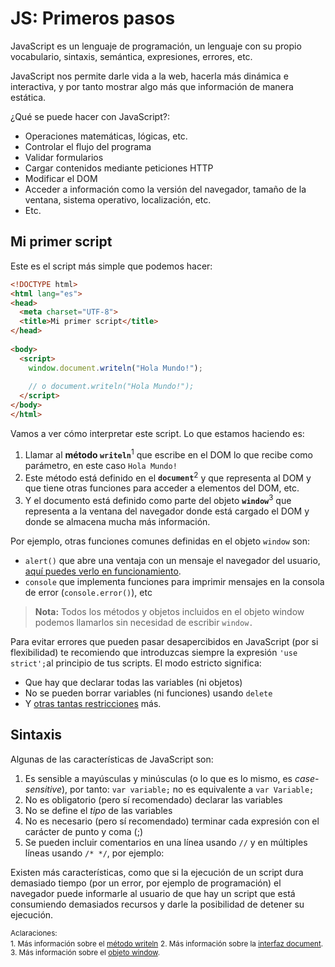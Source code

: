 # JS: Primeros pasos

JavaScript es un lenguaje de programación, un lenguaje con su propio vocabulario, sintaxis, semántica, expresiones, errores, etc.

JavaScript nos permite darle vida a la web, hacerla más dinámica e interactiva, y por tanto mostrar algo más que información de manera estática.

¿Qué se puede hacer con JavaScript?:
* Operaciones matemáticas, lógicas, etc.
* Controlar el flujo del programa
* Validar formularios
* Cargar contenidos mediante peticiones HTTP
* Modificar el DOM
* Acceder a información como la versión del navegador, tamaño de la ventana, sistema operativo, localización, etc.
* Etc.

## Mi primer script
Este es el script más simple que podemos hacer:

```html
<!DOCTYPE html>
<html lang="es">
<head>
  <meta charset="UTF-8">
  <title>Mi primer script</title>
</head>
 
<body>
  <script>
    window.document.writeln("Hola Mundo!");
    
    // o document.writeln("Hola Mundo!");
  </script>
</body>
</html>
```

Vamos a ver cómo interpretar este script. Lo que estamos haciendo es:
1. Llamar al **método ```writeln```**<sup>1</sup> que escribe en el DOM lo que recibe como parámetro, en este caso ```Hola Mundo!```
2. Este método está definido en el **```document```**<sup>2</sup> y que representa al DOM y que tiene otras funciones para acceder a elementos del DOM, etc.
3. Y el documento está definido como parte del objeto **```window```**<sup>3</sup> que representa a la ventana del navegador donde está cargado el DOM y donde se almacena mucha más información.

Por ejemplo, otras funciones comunes definidas en el objeto ```window``` son:
* ```alert()``` que abre una ventaja con un mensaje el navegador del usuario, [aquí puedes verlo en funcionamiento](https://hhkaos.gitbooks.io/cursohtml5desdecero/content/js_primeros_pasos/alert.html).
* ```console``` que implementa funciones para imprimir mensajes en la consola de error (```console.error()```), etc
 
> **Nota:** Todos los métodos y objetos incluidos en el objeto window podemos llamarlos sin necesidad de escribir ```window.```

Para evitar errores que pueden pasar desapercibidos en JavaScript (por si flexibilidad) te recomiendo que introduzcas siempre la expresión ```'use strict';```al principio de tus scripts. El modo estricto significa:
* Que hay que declarar todas las variables (ni objetos)
* No se pueden borrar variables (ni funciones) usando ```delete```
* Y [otras tantas restricciones](https://developer.mozilla.org/en/docs/Web/JavaScript/Reference/Strict_mode) más.

## Sintaxis

Algunas de las características de JavaScript son:

1. Es sensible a mayúsculas y minúsculas (o lo que es lo mismo, es *case-sensitive*), por tanto: ```var variable;``` no es equivalente a ```var Variable;``` 
2. No es obligatorio (pero sí recomendado) declarar las variables
3. No se define el *tipo* de las variables
3. No es necesario (pero sí recomendado) terminar cada expresión con el carácter de punto y coma (;)
4. Se pueden incluir comentarios en una línea usando ``` // ``` y en múltiples líneas usando ```/* */```, por ejemplo:

Existen más características, como que si la ejecución de un script dura demasiado tiempo (por un error, por ejemplo de programación) el navegador puede informarle al usuario de que hay un script que está consumiendo demasiados recursos y darle la posibilidad de detener su ejecución.


<small>Aclaraciones:</small><br>
<small>1. Más información sobre el [método writeln](https://developer.mozilla.org/en-US/docs/Web/API/Document/writeln)</small>
<small>2. Más información sobre la [interfaz document](https://developer.mozilla.org/en/docs/Web/API/Document).</small><br>
<small>3. Más información sobre el [objeto window](https://developer.mozilla.org/en-US/docs/Web/API/Window).</small><br>

